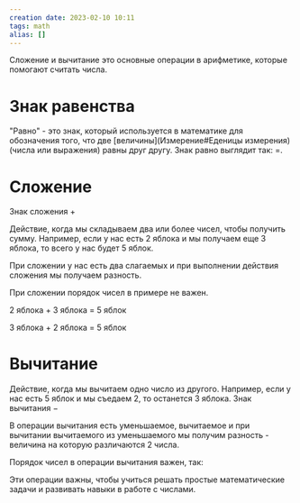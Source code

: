 ```yaml
---
creation date: 2023-02-10 10:11
tags: math 
alias: []
---
```


Сложение и вычитание это основные операции в арифметике, которые помогают считать числа.

# Знак равенства

"Равно" - это знак, который используется в математике для обозначения того, что две [величины](Измерение#Еденицы измерения) (числа или выражения) равны друг другу. Знак равно выглядит так: $=$.

# Сложение

Знак сложения $+$

Действие, когда мы складываем два или более чисел, чтобы получить сумму. Например, если у нас есть 2 яблока и мы получаем еще 3 яблока, то всего у нас будет 5 яблок.

При сложении у нас есть два слагаемых и при выполнении действия сложения мы получаем разность.

При сложении порядок чисел в примере не важен.

2 яблока + 3 яблока = 5 яблок 

3 яблока + 2 яблока = 5 яблок 

# Вычитание 

Действие, когда мы вычитаем одно число из другого. Например, если у нас есть 5 яблок и мы съедаем 2, то останется 3 яблока. Знак вычитания $-$ 

В операции вычитания есть уменьшаемое, вычитаемое и при вычитании вычитаемого из уменьшаемого мы получим разность - величина на которую различаются 2 числа.

Порядок чисел в операции вычитания важен, так:

Эти операции важны, чтобы учиться решать простые математические задачи и развивать навыки в работе с числами.

